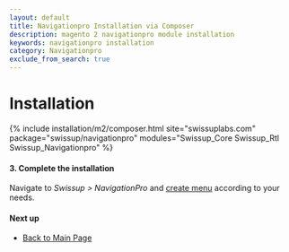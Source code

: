 ```yaml
---
layout: default
title: Navigationpro Installation via Composer
description: magento 2 navigationpro module installation
keywords: navigationpro installation
category: Navigationpro
exclude_from_search: true
---
```


# Installation

{% include installation/m2/composer.html site="swissuplabs.com" package="swissup/navigationpro" modules="Swissup_Core Swissup_Rtl Swissup_Navigationpro" %}

#### 3. Complete the installation

Navigate to _Swissup > NavigationPro_ and
[create menu](/m2/extensions/navigationpro/backend/menu-grid/) according to your needs.

#### Next up

 -  [Back to Main Page](/m2/extensions/navigationpro/)
